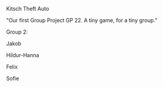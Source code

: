 Kitsch Theft Auto



"Our first Group Project GP 22. A tiny game, for a tiny group."

Group 2:

Jakob

Hildur-Hanna

Felix

Sofie

